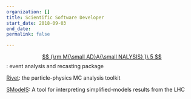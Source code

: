 ```yaml
---
organization: []
title: Scientific Software Developer
start_date: 2018-09-03
end_date: 
permalink: false

---
```

[$$ {\rm  M{\small AD}A{\small NALYSIS} }\ 5 $$](https://github.com/MadAnalysis) : event analysis and recasting package

[Rivet](https://gitlab.com/hepcedar/rivet): the particle-physics MC analysis toolkit

[SModelS](https://github.com/SModelS): A tool for interpreting simplified-models results from the LHC